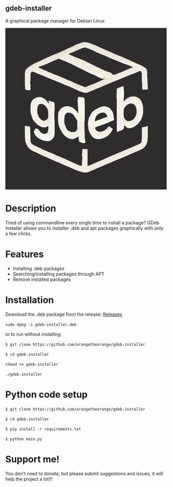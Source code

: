 ## gdeb-installer
A graphical package manager for Debian Linux

![Icon](icon.png)


# Description
Tired of using commandline every single time to install a package? GDeb Installer allows you to installer .deb and apt packages graphically with only a few clicks.


# Features
 - Installing .deb packages
 - Searching/installing packages through APT
 - Remove installed packages


# Installation 
Download the .deb package from the release: [Releases](https://github.com/orangetheorange/gdeb-installer/releases)

`sudo dpkg -i gdeb-installer.deb`

or to run without installing: 

`$ git clone https://github.com/orangetheorange/gdeb-installer`

`$ cd gdeb-installer`

`chmod +x gdeb-installer`

`./gdeb-installer`


# Python code setup
`$ git clone https://github.com/orangetheorange/gdeb-installer`

`$ cd gdeb-installer`

`$ pip install -r requirements.txt`

`$ python main.py`


# Support me!
You don't need to donate, but please submit suggestions and issues, it will help the project a lot!!!
